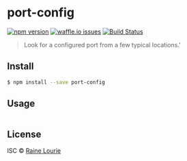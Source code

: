 # port-config
[![npm version](https://img.shields.io/npm/v/port-config.svg)](https://npmjs.org/package/port-config) 
[![waffle.io issues](https://badge.waffle.io/metaraine/port-config.png?label=ready&title=waffle.io)](https://waffle.io/metaraine/port-config) 
[![Build Status](https://travis-ci.org/metaraine/port-config.svg?branch=master)](https://travis-ci.org/metaraine/port-config)

> Look for a configured port from a few typical locations.'


## Install

```sh
$ npm install --save port-config
```


## Usage

```js
```


## License

ISC © [Raine Lourie](https://github.com/metaraine)
